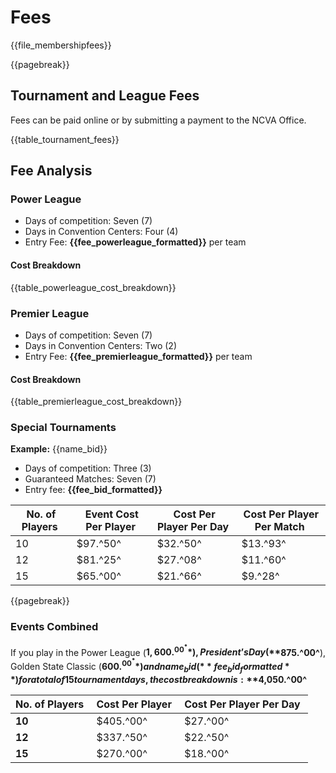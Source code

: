 # **Fees**

{{file_membershipfees}}

{{pagebreak}}

## Tournament and League Fees 
Fees can be paid online or by submitting a payment to the NCVA Office. 

{{table_tournament_fees}}

## Fee Analysis 

<div class="--bordered --mt1">

### **Power League** 

- Days of competition: Seven (7) 
- Days in Convention Centers: Four (4) 
- Entry Fee: **{{fee_powerleague_formatted}}** per team 

#### Cost Breakdown

{{table_powerleague_cost_breakdown}}

</div>

<div class="--bordered --mt1">

### **Premier League** 

- Days of competition: Seven (7) 
- Days in Convention Centers: Two (2) 
- Entry Fee: **{{fee_premierleague_formatted}}** per team 

#### Cost Breakdown

{{table_premierleague_cost_breakdown}}

</div>

<div class="--bordered --mt1">

### **Special Tournaments** 

**Example:** {{name_bid}}

- Days of competition: Three (3)
- Guaranteed Matches: Seven (7)
- Entry fee: **{{fee_bid_formatted}}**

No. of Players |Event Cost Per Player |Cost Per Player Per Day |Cost Per Player Per Match 
--- | --- | --- | ---
10 |$97.^50^ |$32.^50^ |$13.^93^ 
12 |$81.^25^ |$27.^08^ |$11.^60^ 
15 |$65.^00^ |$21.^66^ |$9.^28^

</div>

{{pagebreak}}

<div class="--bordered --mt1">

### **Events Combined**

If you play in the Power League (**$1,600.^00^**), President’s Day (**$875.^00^**), Golden State Classic (**$600.^00^**) and {{name_bid}} (**{{fee_bid_formatted}}**) for a total of 15 tournament days, the cost breakdown is: **$4,050.^00^** 

No. of Players |Cost Per Player |Cost Per Player Per Day 
--- | --- | ---
**10** |$405.^00^ |$27.^00^ 
**12** |$337.^50^ |$22.^50^ 
**15** |$270.^00^ |$18.^00^ 

</div>